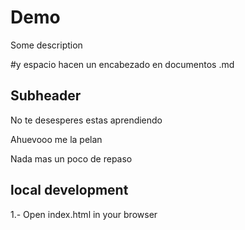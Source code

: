 # Demo

Some description

#y espacio hacen un encabezado en documentos .md

## Subheader

No te desesperes estas aprendiendo

Ahuevooo me la pelan 

Nada mas un poco de repaso

## local development 

1.- Open index.html in your browser
